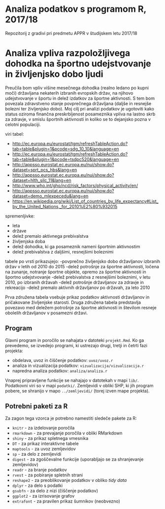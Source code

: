 # Analiza podatkov s programom R, 2017/18

Repozitorij z gradivi pri predmetu APPR v študijskem letu 2017/18

# Analiza vpliva razpoložljivega dohodka na športno udejstvovanje in življenjsko dobo ljudi

Preučila bom vpliv višine mesečnega dohodka (realno ledano po kupni moči) državljana nekaterih izbranih evropskih držav, na njihovo udejstvovanje v športu in delež izdatkov za športne aktivnosti. S tem bom povezala zdravstveno stanje povprečnega državljana (daljše in resnejše bolezni ter življenjsko dobo). Moj cilj pri analizi podatkov je ugotoviti kako status oziroma finančna preskrbljenost posameznika vpliva na lastno skrb za zdravje, v smislu športnih aktivnosti in koliko se to dejanjsko pozna v celotni populaciji.

viri tabel:
- http://ec.europa.eu/eurostat/tgm/refreshTableAction.do?tab=table&plugin=1&pcode=sdg_10_10&language=en
- http://ec.europa.eu/eurostat/tgm/refreshTableAction.do?tab=table&plugin=1&pcode=tsdpc520&language=en
- http://appsso.eurostat.ec.europa.eu/nui/show.do?dataset=sprt_pcs_hbs&lang=en
- http://appsso.eurostat.ec.europa.eu/nui/show.do?dataset=hlth_silc_11&lang=en
- http://www.who.int/gho/ncd/risk_factors/physical_activity/en/
- http://appsso.eurostat.ec.europa.eu/nui/show.do?dataset=demo_mlexpecedu&lang=en
- https://en.wikipedia.org/wiki/List_of_countries_by_life_expectancy#List_by_the_United_Nations,_for_2010%E2%80%932015

spremenljivke:
- leta
- države
- delež premalo aktivnega prebivalstva
- življenjska doba
- delež dohodka, ki ga posameznik nameni športnim aktivnostim
- delež prebivalstva z daljšimi, resnejšimi boleznimi

tabele po vrsti prikazujejo:
-povprečno življenjsko dobo državljanov izbranih držav v letih od 2010 do 2015
-delež potrošnje za športne aktivnosti, ločena na zunanje, notranje športne objekte, opremo za športne aktivnosti in športno udejstvovanje
-delež prebivalstva z resnejšimi boleznimi, v letu 2010, po izbranih državah
-delež potrošnje državljanov za zdravje in rekreacijo
-delež premalo aktivnih državljanov po državah, za leto 2010

Prva združena tabela vsebuje prikaz podatkov aktivnosti državljanov in pričakovane življenjske starosti.
Druga združena tabela predstavlja povezavo med deležem potrošnje za športne aktivnosti in številom resneje obolelih državljanov v posamezni državi.

## Program

Glavni program in poročilo se nahajata v datoteki `projekt.Rmd`. Ko ga prevedemo,
se izvedejo programi, ki ustrezajo drugi, tretji in četrti fazi projekta:

* obdelava, uvoz in čiščenje podatkov: `uvoz/uvoz.r`
* analiza in vizualizacija podatkov: `vizualizacija/vizualizacija.r`
* napredna analiza podatkov: `analiza/analiza.r`

Vnaprej pripravljene funkcije se nahajajo v datotekah v mapi `lib/`. Podatkovni
viri so v mapi `podatki/`. Zemljevidi v obliki SHP, ki jih program pobere, se
shranijo v mapo `../zemljevidi/` (torej izven mape projekta).

## Potrebni paketi za R

Za zagon tega vzorca je potrebno namestiti sledeče pakete za R:

* `knitr` - za izdelovanje poročila
* `rmarkdown` - za prevajanje poročila v obliki RMarkdown
* `shiny` - za prikaz spletnega vmesnika
* `DT` - za prikaz interaktivne tabele
* `maptools` - za uvoz zemljevidov
* `sp` - za delo z zemljevidi
* `digest` - za zgoščevalne funkcije (uporabljajo se za shranjevanje zemljevidov)
* `readr` - za branje podatkov
* `rvest` - za pobiranje spletnih strani
* `reshape2` - za preoblikovanje podatkov v obliko *tidy data*
* `dplyr` - za delo s podatki
* `gsubfn` - za delo z nizi (čiščenje podatkov)
* `ggplot2` - za izrisovanje grafov
* `extrafont` - za pravilen prikaz šumnikov (neobvezno)
